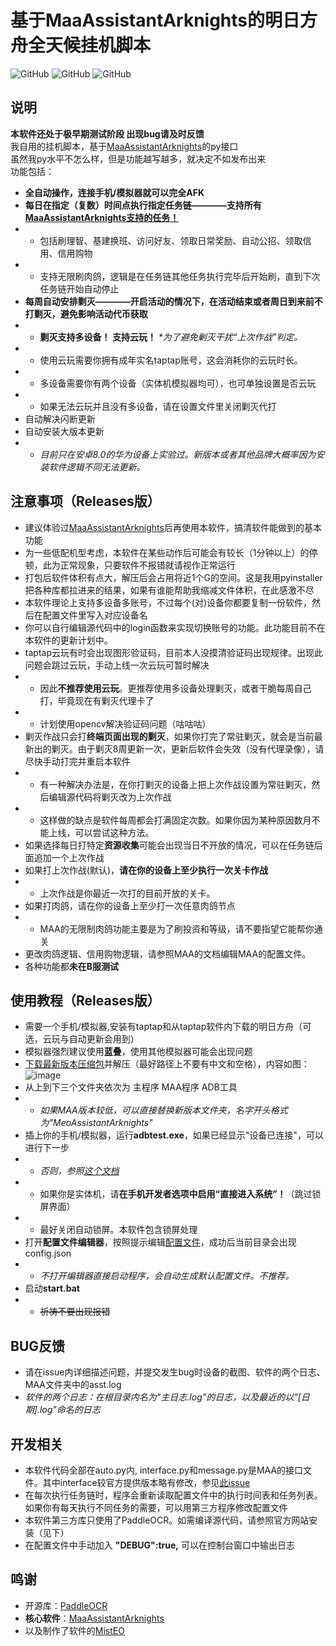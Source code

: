 # 基于MaaAssistantArknights的明日方舟全天候挂机脚本
![GitHub](https://img.shields.io/github/license/hjhjfhjhujhh/Arknights_24-7_script) 
![GitHub](https://img.shields.io/badge/platform-Windows-brightgreen)
![GitHub](https://img.shields.io/badge/code-Python-blue)

## 说明
**本软件还处于极早期测试阶段 出现bug请及时反馈**  
我自用的挂机脚本，基于[MaaAssistantArknights](https://github.com/MaaAssistantArknights/MaaAssistantArknights)的py接口  
虽然我py水平不怎么样，但是功能越写越多，就决定不如发布出来  
功能包括：
- **全自动操作，连接手机/模拟器就可以完全AFK**
- **每日在指定（复数）时间点执行指定任务链————支持所有[MaaAssistantArknights支持的任务！](https://github.com/MaaAssistantArknights/MaaAssistantArknights/blob/master/README.md)**
- - 包括刷理智、基建换班、访问好友、领取日常奖励、自动公招、领取信用、信用购物
- - 支持无限刷肉鸽，逻辑是在任务链其他任务执行完毕后开始刷，直到下次任务链开始自动停止
- **每周自动安排剿灭————开启活动的情况下，在活动结束或者周日到来前不打剿灭，避免影响活动代币获取**
- - **剿灭支持多设备！  支持云玩！** *\*为了避免剿灭干扰“上次作战”判定。*
- - 使用云玩需要你拥有成年实名taptap账号，这会消耗你的云玩时长。
- - 多设备需要你有两个设备（实体机模拟器均可），也可单独设置是否云玩
- - 如果无法云玩并且没有多设备，请在设置文件里关闭剿灭代打
- 自动解决闪断更新
- 自动安装大版本更新
- - *目前只在安卓8.0的华为设备上实验过。新版本或者其他品牌大概率因为安装软件逻辑不同无法更新。*

## 注意事项（Releases版）
- 建议体验过[MaaAssistantArknights](https://github.com/MaaAssistantArknights/MaaAssistantArknights)后再使用本软件，搞清软件能做到的基本功能
- 为一些低配机型考虑，本软件在某些动作后可能会有较长（1分钟以上）的停顿，此为正常现象，只要软件不报错就请视作正常运行
- 打包后软件体积有点大，解压后会占用将近1个G的空间。这是我用pyinstaller把各种库都拉进来的结果，如果有谁能帮助我缩减文件体积，在此感激不尽
- 本软件理论上支持多设备多账号，不过每个(对)设备你都要复制一份软件，然后在配置文件里写入对应设备名
- 你可以自行编辑源代码中的login函数来实现切换账号的功能。此功能目前不在本软件的更新计划中。
- taptap云玩有时会出现图形验证码，目前本人没摸清验证码出现规律。出现此问题会跳过云玩，手动上线一次云玩可暂时解决
- - 因此**不推荐使用云玩**。更推荐使用多设备处理剿灭，或者干脆每周自己打，毕竟现在有剿灭代理卡了
- - 计划使用opencv解决验证码问题（咕咕咕）
- 剿灭作战只会打**终端页面出现的剿灭**，如果你打完了常驻剿灭，就会是当前最新出的剿灭。由于剿灭8周更新一次，更新后软件会失效（没有代理录像），请尽快手动打完并重启本软件
- - 有一种解决办法是，在你打剿灭的设备上把上次作战设置为常驻剿灭，然后编辑源代码将剿灭改为上次作战
- - 这样做的缺点是软件每周都会打满固定次数。如果你因为某种原因数月不能上线，可以尝试这种方法。
- 如果选择每日打特定**资源收集**可能会出现当日不开放的情况，可以在任务链后面追加一个上次作战
- 如果打上次作战(默认)，**请在你的设备上至少执行一次关卡作战**
- - 上次作战是你最近一次打的目前开放的关卡。
- 如果打肉鸽，请在你的设备上至少打一次任意肉鸽节点
- - MAA的无限制肉鸽功能主要是为了刷投资和等级，请不要指望它能帮你通关
- 更改肉鸽逻辑、信用购物逻辑，请参照MAA的文档编辑MAA的配置文件。
- 各种功能都**未在B服测试**

## 使用教程（Releases版）
- 需要一个手机/模拟器,安装有taptap和从taptap软件内下载的明日方舟（可选，云玩与自动更新会用到）
- 模拟器强烈建议使用**蓝叠**，使用其他模拟器可能会出现问题
- [下载最新版本压缩包](https://github.com/hjhjfhjhujhh/Arknights_24-7_script/releases)并解压（最好路径上不要有中文和空格），内容如图：  
![image](https://user-images.githubusercontent.com/89215821/162499773-ac5701b9-94f2-414a-8d53-465f192f1750.png)
- 从上到下三个文件夹依次为  主程序  MAA程序  ADB工具
- - *如果MAA版本较低，可以直接替换新版本文件夹，名字开头格式为"MeoAssistantArknights"*
- 插上你的手机/模拟器，运行**adbtest.exe**，如果已经显示"设备已连接"，可以进行下一步
- - *否则，参照[这个文档](https://github.com/hjhjfhjhujhh/Arknights_24-7_script/blob/main/docs/%E8%AE%BE%E5%A4%87%E8%BF%9E%E6%8E%A5.md)*
- - 如果你是实体机，请**在手机开发者选项中启用“直接进入系统”！**（跳过锁屏界面）
- - 最好关闭自动锁屏。本软件包含锁屏处理
- 打开**配置文件编辑器**，按照提示编辑[配置文件](https://github.com/hjhjfhjhujhh/Arknights_24-7_script/blob/main/docs/%E5%85%B3%E4%BA%8E%E8%AE%BE%E7%BD%AE%E6%96%87%E4%BB%B6.md)，成功后当前目录会出现config.json
- - *不打开编辑器直接启动程序，会自动生成默认配置文件。不推荐。*
- 启动**start.bat**
- - ~~祈祷不要出现报错~~

## BUG反馈
- 请在issue内详细描述问题，并提交发生bug时设备的截图、软件的两个日志、MAA文件夹中的asst.log
- *软件的两个日志：在根目录内名为"主日志.log"的日志，以及最近的以"\[日期\].log"命名的日志*

## 开发相关
- 本软件代码全部在auto.py内, interface.py和message.py是MAA的接口文件。其中interface较官方提供版本略有修改，参见[此issue](https://github.com/MaaAssistantArknights/MaaAssistantArknights/issues/312)
- 在每次执行任务链时，程序会重新读取配置文件中的执行时间表和任务列表。如果你有每天执行不同任务的需要，可以用第三方程序修改配置文件
- 本软件第三方库只使用了PaddleOCR。如需编译源代码，请参照官方网站安装（见下）
- 在配置文件中手动加入  **"DEBUG":true,**  可以在控制台窗口中输出日志

## 鸣谢
- 开源库：[PaddleOCR](https://github.com/PaddlePaddle/PaddleOCR)
- **核心软件**：[MaaAssistantArknights](https://github.com/MaaAssistantArknights/MaaAssistantArknights)
- 以及制作了软件的[MistEO](https://github.com/MistEO)
